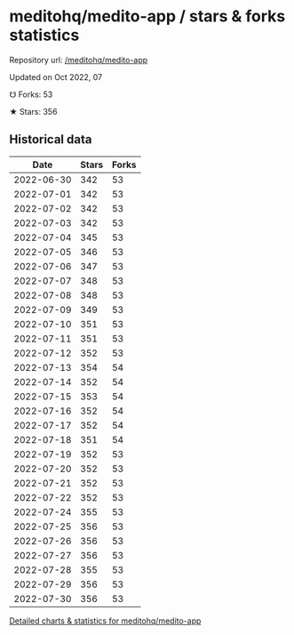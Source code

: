 # meditohq/medito-app / stars & forks statistics

Repository url: [/meditohq/medito-app](https://github.com/meditohq/medito-app)

Updated on Oct 2022, 07

☋ Forks: 53

★ Stars: 356

## Historical data
| Date | Stars | Forks |
|------|-------|-------|
| 2022-06-30 | 342 | 53 | 
| 2022-07-01 | 342 | 53 | 
| 2022-07-02 | 342 | 53 | 
| 2022-07-03 | 342 | 53 | 
| 2022-07-04 | 345 | 53 | 
| 2022-07-05 | 346 | 53 | 
| 2022-07-06 | 347 | 53 | 
| 2022-07-07 | 348 | 53 | 
| 2022-07-08 | 348 | 53 | 
| 2022-07-09 | 349 | 53 | 
| 2022-07-10 | 351 | 53 | 
| 2022-07-11 | 351 | 53 | 
| 2022-07-12 | 352 | 53 | 
| 2022-07-13 | 354 | 54 | 
| 2022-07-14 | 352 | 54 | 
| 2022-07-15 | 353 | 54 | 
| 2022-07-16 | 352 | 54 | 
| 2022-07-17 | 352 | 54 | 
| 2022-07-18 | 351 | 54 | 
| 2022-07-19 | 352 | 53 | 
| 2022-07-20 | 352 | 53 | 
| 2022-07-21 | 352 | 53 | 
| 2022-07-22 | 352 | 53 | 
| 2022-07-24 | 355 | 53 | 
| 2022-07-25 | 356 | 53 | 
| 2022-07-26 | 356 | 53 | 
| 2022-07-27 | 356 | 53 | 
| 2022-07-28 | 355 | 53 | 
| 2022-07-29 | 356 | 53 | 
| 2022-07-30 | 356 | 53 | 


[Detailed charts & statistics for meditohq/medito-app](https://reviewgithub.com/rep/meditohq/medito-app)
